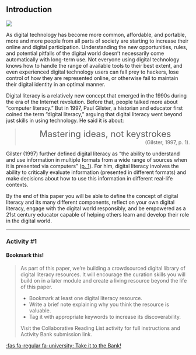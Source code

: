 ## Introduction

![](images/kaitlyn-baker-vZJdYl5JVXY-unsplash-copy-1024x683.jpg)

As digital technology has become more common, affordable, and portable, more and more people from all parts of society are starting to increase their online and digital participation. Understanding the new opportunities, rules, and potential pitfalls of the digital world doesn’t necessarily come automatically with long-term use. Not everyone using digital technology knows how to handle the range of available tools to their best extent, and even experienced digital technology users can fall prey to hackers, lose control of how they are represented online, or otherwise fail to maintain their digital identity in an optimal manner.

Digital literacy is a relatively new concept that emerged in the 1990s during the era of the Internet revolution. Before that, people talked more about “computer literacy.” But in 1997, Paul Gilster, a historian and educator first coined the term “digital literacy,” arguing that digital literacy went beyond just skills in using technology. He said it is about:

> <div style="text-align: center; font-size: 18pt">Mastering ideas, not keystrokes</div>
> <div style="text-align: right">(Gilster, 1997, p. 1).</div>

Gilster (1997) further defined digital literacy as “the ability to understand and use information in multiple formats from a wide range of sources when it is presented via computers” ([p. 1](https://archive.org/details/digitalliteracy0000gils/page/n13/mode/2up)). For him, digital literacy involves the ability to critically evaluate information (presented in different formats) and make decisions about how to use this information in different real-life contexts.

By the end of this paper you will be able to define the concept of digital literacy and its many different components, reflect on your own digital literacy, engage with the digital world responsibly, and be empowered as a 21st century educator capable of helping others learn and develop their role in the digital world.

* * *

### Activity #1
#### Bookmark this!

> As part of this paper, we’re building a crowdsourced digital library of digital literacy resources. It will encourage the curation skills you will build on in a later module and create a living resource beyond the life of this paper.
> 
> - Bookmark at least one digital literacy resource.
> - Write a brief note explaining why you think the resource is valuable.
> - Tag it with appropriate keywords to increase its discoverability.
>
> Visit the Collaborative Reading List activity for full instructions and Activity Bank submission link.

[:fas fa-regular fa-university: Take it to the Bank!](https://elearn.waikato.ac.nz/ " :class=button")
